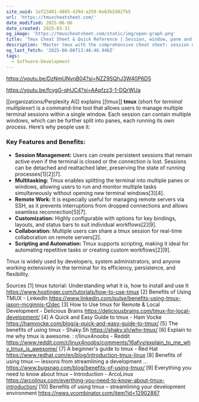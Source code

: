 ```yaml
---
site_uuid: 1ef23481-4805-429d-a259-6e63b2d82fb5
url: 'https://tmuxcheatsheet.com/'
date_modified: 2025-06-06
date_created: 2025-03-31
og_image: 'https://tmuxcheatsheet.com/static/img/open-graph.png'
title: 'Tmux Cheat Sheet & Quick Reference | Session, window, pane and more'
description: 'Master tmux with the comprehensive cheat sheet: session management, examples, installation guide and more for the ultimate terminal multiplexer.'
og_last_fetch: '2025-06-06T13:46:46.946Z'
tags:
  - Software-Development
---
```


https://youtu.be/DzNmUNvnB04?si=NZZ9SQhJ3W40P6D5

https://youtu.be/fcygG-qHJC4?si=AApfzz3-1-DQrWUa

[[organizations/Perplexity AI]] explains [[tmux]]
**tmux** (short for *terminal multiplexer*) is a command-line tool that allows users to manage multiple terminal sessions within a single window. Each session can contain multiple windows, which can be further split into panes, each running its own process. Here’s why people use it:

### Key Features and Benefits:
- **Session Management:** Users can create persistent sessions that remain active even if the terminal is closed or the connection is lost. Sessions can be detached and reattached later, preserving the state of running processes[1][2][7].
- **Multitasking:** Tmux enables splitting the terminal into multiple panes or windows, allowing users to run and monitor multiple tasks simultaneously without opening new terminal windows[3][4].
- **Remote Work:** It is especially useful for managing remote servers via SSH, as it prevents interruptions from dropped connections and allows seamless reconnection[5][7].
- **Customization:** Highly configurable with options for key bindings, layouts, and status bars to suit individual workflows[2][9].
- **Collaboration:** Multiple users can share a tmux session for real-time collaboration on remote servers[2].
- **Scripting and Automation:** Tmux supports scripting, making it ideal for automating repetitive tasks or creating custom workflows[2][9].

Tmux is widely used by developers, system administrators, and anyone working extensively in the terminal for its efficiency, persistence, and flexibility.

Sources
[1] tmux tutorial: Understanding what it is, how to install and use It https://www.hostinger.com/tutorials/how-to-use-tmux
[2] Benefits of Using TMUX - LinkedIn https://www.linkedin.com/pulse/benefits-using-tmux-jason-mcginnis-t2dec
[3] How to Use tmux for Remote & Local Development - Delicious Brains https://deliciousbrains.com/tmux-for-local-development/
[4] A Quick and Easy Guide to tmux - Ham Vocke https://hamvocke.com/blog/a-quick-and-easy-guide-to-tmux/
[5] The benefits of using tmux - Shaky.Sh https://shaky.sh/why-tmux/
[6] Explain to me why tmux is awesome. : r/linux4noobs - Reddit https://www.reddit.com/r/linux4noobs/comments/16afvv/explain_to_me_why_tmux_is_awesome/
[7] A beginner's guide to tmux - Red Hat https://www.redhat.com/en/blog/introduction-tmux-linux
[8] Benefits of using tmux — lessons from streamlining a development ... https://www.bugsnag.com/blog/benefits-of-using-tmux/
[9] Everything you need to know about tmux – Introduction - ArcoLinux https://arcolinux.com/everthing-you-need-to-know-about-tmux-introduction/
[10] Benefits of using tmux – streamlining your development environment https://news.ycombinator.com/item?id=12902887
